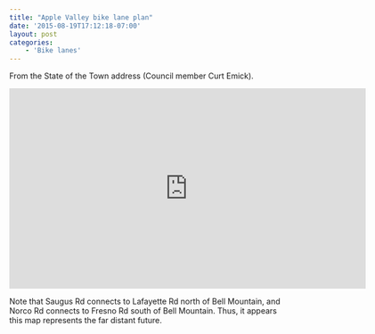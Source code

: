 ```yaml
---
title: "Apple Valley bike lane plan"
date: '2015-08-19T17:12:18-07:00'
layout: post
categories:
    - 'Bike lanes'
---
```


From the State of the Town address (Council member Curt Emick).

<iframe allowfullscreen="" frameborder="0" height="360" loading="lazy" src="https://www.youtube.com/embed/0BK0DiybD40?start=468&end=495" width="640"></iframe>

Note that Saugus Rd connects to Lafayette Rd north of Bell Mountain, and Norco Rd connects to Fresno Rd south of Bell Mountain. Thus, it appears this map represents the far distant future.